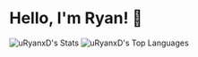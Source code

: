 # Hello, I'm Ryan! 👋

![uRyanxD's Stats](https://github-readme-stats.vercel.app/api?username=uRyanxD&theme=dracula&show_icons=true&hide_border=true&count_private=true)
![uRyanxD's Top Languages](https://github-readme-stats.vercel.app/api/top-langs/?username=uRyanxD&theme=dracula&show_icons=true&hide_border=true&layout=compact)
